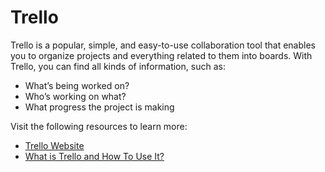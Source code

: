 # Trello

Trello is a popular, simple, and easy-to-use collaboration tool that enables you to organize projects and everything related to them into boards. With Trello, you can find all kinds of information, such as: 

- What’s being worked on?
- Who’s working on what? 
- What progress the project is making

Visit the following resources to learn more:

- [Trello Website](https://trello.com/en)
- [What is Trello and How To Use It?](https://www.simplilearn.com/tutorials/project-management-tutorial/what-is-trello)